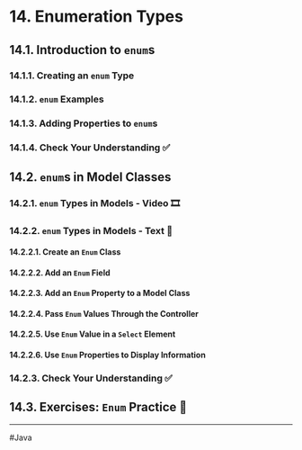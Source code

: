 # 14. Enumeration Types

## 14.1. Introduction to `enum`s

### 14.1.1. Creating an `enum` Type

### 14.1.2. `enum` Examples

### 14.1.3. Adding Properties to `enum`s

### 14.1.4. Check Your Understanding :white_check_mark:

## 14.2. `enum`s in Model Classes

### 14.2.1. `enum` Types in Models - Video :film_strip:

### 14.2.2. `enum` Types in Models - Text :page_facing_up:

#### 14.2.2.1. Create an `Enum` Class

#### 14.2.2.2. Add an `Enum` Field

#### 14.2.2.3. Add an `Enum` Property to a Model Class

#### 14.2.2.4. Pass `Enum` Values Through the Controller

#### 14.2.2.5. Use `Enum` Value in a `Select` Element

#### 14.2.2.6. Use `Enum` Properties to Display Information

### 14.2.3. Check Your Understanding :white_check_mark:

## 14.3. Exercises: `Enum` Practice :runner:

---

#Java